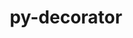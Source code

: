 ---
title: "py-decorator"
layout: cache
categories: [package, v0.19]
meta: {"versions": ["5.1.1"], "compilers": ["gcc@=11.1.0", "gcc@=7.3.1", "gcc@=7.5.0", "oneapi@=2022.1.0"], "oss": ["amzn2", "ubuntu18.04", "ubuntu20.04"], "platforms": ["linux"], "targets": ["x86_64", "x86_64_v3"], "stacks": ["data-vis-sdk", "e4s", "e4s-oneapi", "ml-cpu", "ml-cuda", "ml-rocm"], "num_specs": 6, "num_specs_by_stack": {"ml-cuda": 1, "ml-cpu": 1, "ml-rocm": 1, "data-vis-sdk": 1, "e4s": 3, "e4s-oneapi": 1}}
spec_details: [{"hash": "5odkve6tyu5x5oozhlwtrpv5ucmc3uiv", "compiler": "gcc@=7.3.1", "versions": ["5.1.1"], "os": "amzn2", "platform": "linux", "target": "x86_64_v3", "variants": ["build_system=python_pip"], "stacks": ["ml-cuda", "ml-cpu", "ml-rocm"], "size": "-", "tarball": "https://binaries.spack.io/releases/v0.19/build_cache/linux-amzn2-x86_64_v3/gcc-7.3.1/py-decorator-5.1.1/linux-amzn2-x86_64_v3-gcc-7.3.1-py-decorator-5.1.1-5odkve6tyu5x5oozhlwtrpv5ucmc3uiv.spack"}, {"hash": "oz6xzkum3neikobktddowyj4l5phdcyd", "compiler": "gcc@=7.5.0", "versions": ["5.1.1"], "os": "ubuntu18.04", "platform": "linux", "target": "x86_64", "variants": ["build_system=python_pip"], "stacks": ["data-vis-sdk"], "size": "-", "tarball": "https://binaries.spack.io/releases/v0.19/build_cache/linux-ubuntu18.04-x86_64/gcc-7.5.0/py-decorator-5.1.1/linux-ubuntu18.04-x86_64-gcc-7.5.0-py-decorator-5.1.1-oz6xzkum3neikobktddowyj4l5phdcyd.spack"}, {"hash": "7fbu2naynshpehwdme2vhzfzsj7q2n6e", "compiler": "gcc@=11.1.0", "versions": ["5.1.1"], "os": "ubuntu20.04", "platform": "linux", "target": "x86_64", "variants": ["build_system=python_pip"], "stacks": ["e4s"], "size": "-", "tarball": "https://binaries.spack.io/releases/v0.19/build_cache/linux-ubuntu20.04-x86_64/gcc-11.1.0/py-decorator-5.1.1/linux-ubuntu20.04-x86_64-gcc-11.1.0-py-decorator-5.1.1-7fbu2naynshpehwdme2vhzfzsj7q2n6e.spack"}, {"hash": "443odc5qiixss26nlgq2mpic4fqmmy47", "compiler": "gcc@=11.1.0", "versions": ["5.1.1"], "os": "ubuntu20.04", "platform": "linux", "target": "x86_64", "variants": ["build_system=python_pip"], "stacks": ["e4s"], "size": "-", "tarball": "https://binaries.spack.io/releases/v0.19/build_cache/linux-ubuntu20.04-x86_64/gcc-11.1.0/py-decorator-5.1.1/linux-ubuntu20.04-x86_64-gcc-11.1.0-py-decorator-5.1.1-443odc5qiixss26nlgq2mpic4fqmmy47.spack"}, {"hash": "3tmomcofkffoswlo6kajwd7dj5ghbvd3", "compiler": "gcc@=11.1.0", "versions": ["5.1.1"], "os": "ubuntu20.04", "platform": "linux", "target": "x86_64", "variants": ["build_system=python_pip"], "stacks": ["e4s"], "size": "-", "tarball": "https://binaries.spack.io/releases/v0.19/build_cache/linux-ubuntu20.04-x86_64/gcc-11.1.0/py-decorator-5.1.1/linux-ubuntu20.04-x86_64-gcc-11.1.0-py-decorator-5.1.1-3tmomcofkffoswlo6kajwd7dj5ghbvd3.spack"}, {"hash": "n64lohjur43zlaxeqjtdxiz75aic2qgw", "compiler": "oneapi@=2022.1.0", "versions": ["5.1.1"], "os": "ubuntu20.04", "platform": "linux", "target": "x86_64", "variants": ["build_system=python_pip"], "stacks": ["e4s-oneapi"], "size": "-", "tarball": "https://binaries.spack.io/releases/v0.19/build_cache/linux-ubuntu20.04-x86_64/oneapi-2022.1.0/py-decorator-5.1.1/linux-ubuntu20.04-x86_64-oneapi-2022.1.0-py-decorator-5.1.1-n64lohjur43zlaxeqjtdxiz75aic2qgw.spack"}]
---